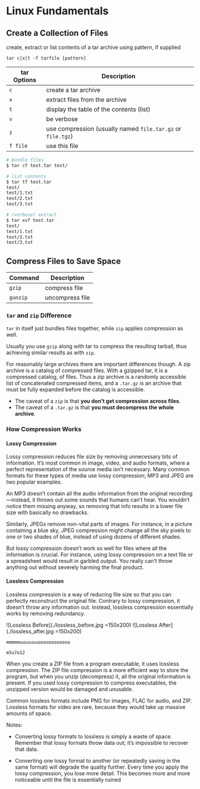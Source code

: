 # Linux Fundamentals

## Create a Collection of Files
create, extract or list contents of a tar archive using pattern, if supplied

`tar c|x|t -f tarfile [pattern]`

|tar Options|Description|
|--|--|
|`c`|create a tar archive|
|`x`|extract files from the archive|
|`t`|display the table of the contents (list)|
|`v`|be verbose|
|`z`|use compression (usually named `file.tar.gz` or `file.tgz`)|
|`f file`|use this file|

```bash
# bundle files
$ tar cf test.tar test/

# list contents
$ tar tf test.tar
test/
test/1.txt
test/2.txt
test/3.txt

# (verbose) extract
$ tar xvf test.tar
test/
test/1.txt
test/2.txt
test/3.txt
```

## Compress Files to Save Space
|Command|Description|
|--|--|
|`gzip`|compress file|
|`gunzip`|uncompress file|


### `tar` and `zip` Difference
`tar` in itself just bundles files together, while `zip` applies compression as well.

Usually you use `gzip` along with tar to compress the resulting tarball, thus achieving similar results as with `zip`.

For reasonably large archives there are important differences though. A zip archive is a catalog of compressed files. With a gzipped tar, it is a compressed catalog, of files. Thus a zip archive is a randomly accessible list of concatenated compressed items, and a `.tar.gz` is an archive that must be fully expanded before the catalog is accessible.

- The caveat of a `zip` is that **you don't get compression across files**.
- The caveat of a `.tar.gz` is that **you must decompress the whole archive**.

### How Compression Works
#### Lossy Compression
Lossy compression reduces file size by removing unnecessary bits of information. It’s most common in image, video, and audio formats, where a perfect representation of the source media isn’t necessary. Many common formats for these types of media use lossy compression; MP3 and JPEG are two popular examples.

An MP3 doesn’t contain all the audio information from the original recording—instead, it throws out some sounds that humans can’t hear. You wouldn’t notice them missing anyway, so removing that info results in a lower file size with basically no drawbacks.

Similarly, JPEGs remove non-vital parts of images. For instance, in a picture containing a blue sky, JPEG compression might change all the sky pixels to one or two shades of blue, instead of using dozens of different shades.

But lossy compression doesn’t work so well for files where all the information is crucial. For instance, using lossy compression on a text file or a spreadsheet would result in garbled output. You really can’t throw anything out without severely harming the final product.

#### Lossless Compression
Lossless compression is a way of reducing file size so that you can perfectly reconstruct the original file. Contrary to lossy compression, it doesn’t throw any information out. Instead, lossless compression essentially works by removing redundancy.

![Lossless Before](./lossless_before.jpg =150x200)
![Lossless After](./lossless_after.jpg =150x200)

```
mmmmmuuuuuuuoooooooooooo

m5u7o12
```

When you create a ZIP file from a program executable, it uses lossless compression. The ZIP file compression is a more efficient way to store the program, but when you unzip (decompress) it, all the original information is present. If you used lossy compression to compress executables, the unzipped version would be damaged and unusable.

Common lossless formats include PNG for images, FLAC for audio, and ZIP. Lossless formats for video are rare, because they would take up massive amounts of space.

Notes:
- Converting lossy formats to lossless is simply a waste of space. Remember that lossy formats throw data out; it’s impossible to recover that data.

- Converting one lossy format to another (or repeatedly saving in the same format) will degrade the quality further. Every time you apply the lossy compression, you lose more detail. This becomes more and more noticeable until the file is essentially ruined

